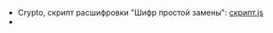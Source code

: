
- Crypto, скрипт расшифровки "Шифр простой замены": [скрипт.js](/scripts/%D0%9F%D0%B5%D1%80%D0%B5%D0%BC%D0%B5%D1%88%D0%B0%D0%BD%D0%BD%D1%8B%D0%B5%20%D0%B1%D1%83%D0%BA%D0%B2%D1%8B.md)
- 